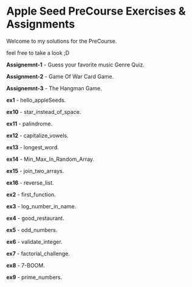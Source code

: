 # Apple Seed PreCourse Exercises & Assignments
Welcome to my solutions for the PreCourse.


feel free to take a look ;D


**Assignemnt-1** - Guess your favorite music Genre Quiz.


**Assignment-2** - Game Of War Card Game.


**Assignemnt-3** - The Hangman Game.


**ex1** - hello_appleSeeds.


**ex10** - star_instead_of_space.


**ex11** - palindrome.


**ex12** - capitalize_vowels.


**ex13** - longest_word.


**ex14** - Min_Max_In_Random_Array.


**ex15** - join_two_arrays.


**ex16** - reverse_list.


**ex2** - first_function.


**ex3** - log_number_in_name.


**ex4** - good_restaurant.


**ex5** - odd_numbers.


**ex6** - validate_integer.


**ex7** - factorial_challenge.


**ex8** - 7-BOOM.


**ex9** - prime_numbers.




